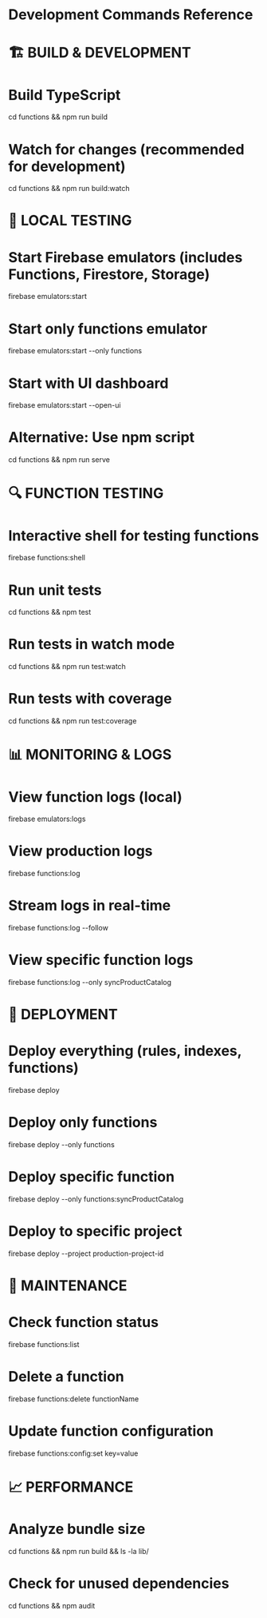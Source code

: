 # Development Commands Reference

# 🏗️ BUILD & DEVELOPMENT
# Build TypeScript
cd functions && npm run build

# Watch for changes (recommended for development)
cd functions && npm run build:watch

# 🧪 LOCAL TESTING
# Start Firebase emulators (includes Functions, Firestore, Storage)
firebase emulators:start

# Start only functions emulator
firebase emulators:start --only functions

# Start with UI dashboard
firebase emulators:start --open-ui

# Alternative: Use npm script
cd functions && npm run serve

# 🔍 FUNCTION TESTING
# Interactive shell for testing functions
firebase functions:shell

# Run unit tests
cd functions && npm test

# Run tests in watch mode
cd functions && npm run test:watch

# Run tests with coverage
cd functions && npm run test:coverage

# 📊 MONITORING & LOGS
# View function logs (local)
firebase emulators:logs

# View production logs
firebase functions:log

# Stream logs in real-time
firebase functions:log --follow

# View specific function logs
firebase functions:log --only syncProductCatalog

# 🚀 DEPLOYMENT
# Deploy everything (rules, indexes, functions)
firebase deploy

# Deploy only functions
firebase deploy --only functions

# Deploy specific function
firebase deploy --only functions:syncProductCatalog

# Deploy to specific project
firebase deploy --project production-project-id

# 🧹 MAINTENANCE
# Check function status
firebase functions:list

# Delete a function
firebase functions:delete functionName

# Update function configuration
firebase functions:config:set key=value

# 📈 PERFORMANCE
# Analyze bundle size
cd functions && npm run build && ls -la lib/

# Check for unused dependencies
cd functions && npm audit
